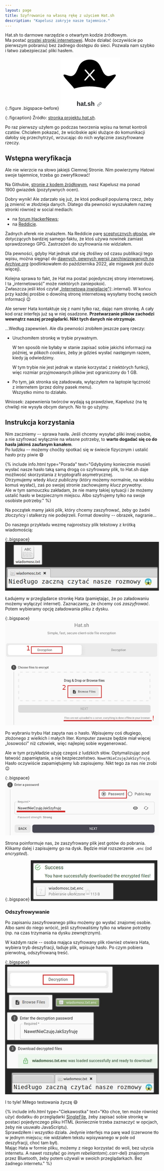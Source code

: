 ```yaml
---
layout: page
title: Szyfrowanie na własną rękę z użyciem Hat.sh
description: "Kapelusz zakryje nasze tajemnice."
---
```


Hat.sh to darmowe narzędzie o&nbsp;otwartym kodzie źródłowym.  
Ma postać [prostej stronki internetowej](https://hat.sh/). Może działać (oczywiście po pierwszym pobraniu) bez żadnego dostępu do sieci. Pozwala nam szybko i&nbsp;łatwo zabezpieczać pliki hasłem.

{:.figure .bigspace-before}
<img src="/assets/tutorials/hatsh/hatsh-logo.jpg" alt="Logo programu hat.sh, pokazujące czarny piracki kapelusz z&nbsp;literką X&nbsp;pośrodku."/>

{:.figcaption}
Źródło: [stronka projektu *hat.sh*](https://github.com/sh-dv/hat.sh).

Po raz pierwszy użyłem go podczas tworzenia wpisu na temat kontroli czatów. Chciałem pokazać, że wścibskie apki służące do komunikacji dałoby się przechytrzyć, wrzucając do nich wyłącznie zaszyfrowane rzeczy.

## Wstępna weryfikacja 

Ale nie wierzcie na słowo jakiejś Ciemnej Stronie. Nim powierzymy Hatowi swoje tajemnice, trzeba go zweryfikować!

Na Githubie, [stronie z&nbsp;kodem źródłowym](https://github.com/sh-dv/hat.sh), nasz Kapelusz ma ponad 1900&nbsp;gwiazdek (pozytywnych ocen).

Dobry wynik! Ale zdarzało się już, że ktoś podkupił popularną rzecz, żeby ją zmienić w złodzieja danych. Dlatego dla pewności wyszukałem nazwę stronki również w&nbsp;social mediach:

* na [forum HackerNews](https://hn.algolia.com/?dateRange=all&page=0&prefix=false&query=%22hat.sh%22&sort=byDate&type=story);
* na [Reddicie](https://duckduckgo.com/?q=%22hat.sh%22+site%3Areddit.com&t=lm&ia=web).

Żadnych aferek nie znalazłem. Na Reddicie parę [sceptycznych głosów](https://www.reddit.com/r/crypto/comments/pghvas/comment/hbbese8/), ale dotyczących bardziej samego faktu, że ktoś używa nowinek zamiast sprawdzonego GPG. Zastrzeżeń do szyfrowania nie widziałem.

Dla pewności, gdyby Hat jednak stał się złośliwy od czasu publikacji tego wpisu, można sięgnąć do [dawnych, pewnych wersji zarchiwizowanych na *Archive.org*](https://web.archive.org/web/20221019042028/https://hat.sh/) (podlinkowałem do października 2022, ale migawek jest dużo więcej).

Kolejna sprawa to fakt, że Hat ma postać pojedynczej strony internetowej. I&nbsp;ta „internetowość” może niektórych zaniepokoić.  
Zwłaszcza jeśli ktoś czytał [„Internetową inwigilację”](/serie/internetowa_inwigilacja){:.internal}. W&nbsp;końcu przy każdej prośbie o&nbsp;dowolną stronę internetową wysyłamy trochę swoich informacji :wink:

Ale serwer Hata kontaktuje się z&nbsp;nami tylko raz, dając nam stronkę. A&nbsp;cały kod oraz interfejs już są w&nbsp;niej osadzone. **Przetwarzanie plików zachodzi wewnątrz naszej przeglądarki. Nikt tych danych nie otrzymuje**.

...Według zapewnień. Ale dla pewności zrobiłem jeszcze parę rzeczy:

* Uruchomiłem stronkę w&nbsp;trybie prywatnym.

  W&nbsp;ten sposób nie byłaby w&nbsp;stanie zapisać sobie jakichś informacji na później, w&nbsp;*plikach cookies*, żeby je gdzieś wysłać następnym razem, kiedy ją odwiedzimy.

  W&nbsp;tym trybie nie jest jednak w&nbsp;stanie korzystać z&nbsp;niektórych funkcji, więc rozmiar przyjmowanych plików jest ograniczony do 1&nbsp;GB.

* Po tym, jak stronka się załadowała, wyłączyłem na laptopie łączność z&nbsp;internetem (przez dolny pasek menu).  
  Wszystko mimo to działało.

Wniosek: zapewnienia twórców wydają są prawdziwe, Kapelusz (na tę chwilę) nie wysyła obcym danych. No to go użyjmy.

## Instrukcja korzystania

Nim zaczniemy -- sprawa hasła. Jeśli chcemy wysyłać pliki innej osobie, a&nbsp;nie szyfrować wyłącznie na własne potrzeby, to **warto dogadać się co do hasła jakimś zaufanym kanałem**.  
Po ludzku -- możemy choćby spotkać się w&nbsp;świecie fizycznym i&nbsp;ustalić hasło przy piwie :smile:


{% include info.html
type="Porada"
text="Gdybyśmy koniecznie musieli wysłać nasze hasło taką samą drogą co szyfrowany plik, to Hat.sh daje możliwość skorzystania z&nbsp;kryptografii asymetrycznej.  
Otrzymujemy wtedy *klucz publiczny* (który możemy normalnie, na widoku komuś wysłać), zaś po swojej stronie zachowujemy *klucz prywatny*.  
Ale w&nbsp;tym samouczku zakładam, że nie mamy takiej sytuacji i&nbsp;że możemy ustalić hasło w&nbsp;bezpiecznym miejscu. Albo szyfrujemy tylko na swoje osobiste potrzeby."
%}

Na początek mamy jakiś plik, który chcemy zaszyfrować, żeby go żadni złoczyńcy i&nbsp;stalkerzy nie podejrzeli. Format dowolny -- obrazek, nagranie...

Do naszego przykładu wezmę najprostszy plik tekstowy z&nbsp;krótką wiadomością:

{:.bigspace}
<img src="/assets/tutorials/hatsh/oryginalna-wiadomosc.jpg" alt="Zrzut ekranu pokazujący pojedynczy plik tekstowy nazwany wiadomosc.txt. Poniżej widać jego zawartość, tekst 'Niedługo zaczną czytać nasze rozmowy' oraz emotkę przerażonej twarzy."/>

Ładujemy w&nbsp;przeglądarce stronkę Hata (pamiętając, że po załadowaniu możemy wyłączyć internet). Zaznaczamy, że chcemy coś *zaszyfrować*. Potem wybieramy opcję załadowania pliku z&nbsp;dysku.

{:.bigspace}
<img src="/assets/tutorials/hatsh/hatsh-szyfrowanie-poczatek.jpg" alt="Zrzut ekranu pokazujący interfejs stronki hat.sh"/>

Po wybraniu trybu Hat zapyta nas o&nbsp;hasło. Wpisujemy coś długiego, złożonego z&nbsp;wielkich i&nbsp;małych liter. Komputer zawsze będzie miał więcej „losowości” niż człowiek, więc najlepiej sobie wygenerować.

Ale w&nbsp;tym przykładzie użyję czegoś z&nbsp;ludzkich słów. Optymalizując pod łatwość zapamiętania, a&nbsp;nie bezpieczeństwo. `NawetNieCzujęJakSzyfruję`.  
Hasło oczywiście zapamiętujemy lub zapisujemy. Nikt tego za nas nie zrobi :wink:

{:.bigspace}
<img src="/assets/tutorials/hatsh/hatsh-szyfrowanie-haslo.jpg" alt="Fragment interfejsu Hata, w&nbsp;którym wpisuje się hasło. Widać tu podkreślony na czerwono tekst 'nawet nie czuję jak szyfruję', bez spacji w&nbsp;środku. Poniżej znajduje się informacja, że Hat będzie przetwarzał wszystko offline, w&nbsp;naszej przeglądarce."/>

Strona poinformuje nas, że zaszyfrowany plik jest gotów do pobrania. Klikamy dalej i&nbsp;zapisujemy go na dysk. Będzie miał rozszerzenie `.enc` (od *encrypted*).

{:.bigspace}
<img src="/assets/tutorials/hatsh/hatsh-szyfrowanie-pobieranie.jpg" alt="Zrzut ekranu pokazujący informację o&nbsp;skutecznym zaszyfrowaniu pliku. A&nbsp;pod spodem jego miniaturka, o&nbsp;nazwie 'wiadomosc.txt.enc'."/>

### Odszyfrowywanie

Po zapisaniu zaszyfrowanego pliku możemy go wysłać znajomej osobie. Albo sami do niego wrócić, jeśli szyfrowaliśmy tylko na własne potrzeby (np. na czas trzymania na dysku zewnętrznym).

W każdym razie -- osoba mająca szyfrowany plik również otwiera Hata, wybiera tryb deszyfracji, ładuje plik, wpisuje hasło. Po czym pobiera pierwotną, odszyfrowaną treść.

{:.bigspace}
<img src="/assets/tutorials/hatsh/hatsh-deszyfrowanie.jpg" alt="Seria zrzutów ekranu pokazujących różne elementy interfesu hat.sh, wybierane w&nbsp;trybie odszyfrowywania plików"/>

I to tyle! Miłego testowania życzę :smile:

{% include info.html
type="Ciekawostka"
text="Kto chce, ten może również użyć dodatku do przeglądarki [SingleFile](https://github.com/gildas-lormeau/SingleFile/wiki), żeby zapisać sobie stronkę w postaci pojedynczego pliku HTML (koniecznie trzeba zaznaczyć w&nbsp;opcjach, żeby nie usuwało JavaScriptu).  
Sprawdziłem i&nbsp;wszystko działa. Jedynie interfejs ma parę wad (czerwone tło w&nbsp;jednym miejscu; nie widziałem tekstu wpisywanego w&nbsp;pole od deszyfracji, choć tam był).  
Mając Hata w&nbsp;formie pliku, możemy z&nbsp;niego korzystać do woli, bez użycia internetu. A&nbsp;nawet rozsyłać go *innym rebeliantom*{:.corr-del} znajomym przez Bluetooth, żeby potem używali w&nbsp;swoich przeglądarkach. Bez żadnego internetu."
%}

